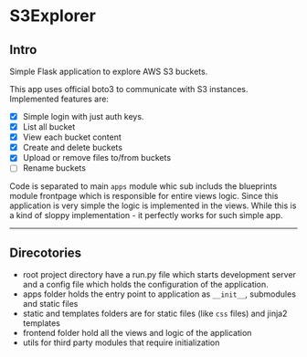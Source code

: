 # S3Explorer
## Intro
Simple Flask application to explore AWS S3 buckets.

This app uses official boto3 to communicate with S3 instances. 
Implemented features are:
- [x] Simple login with just auth keys.
- [x] List all bucket
- [x] View each bucket content
- [x] Create and delete buckets
- [x] Upload or remove files to/from buckets
- [ ] Rename buckets

Code is separated to main `apps` module whic sub includs the blueprints module frontpage which is responsible for entire views logic.
Since this application is very simple the logic is implemented in the views.
While this is a kind of sloppy implementation - it perfectly works for such simple app.

---
## Direcotories
* root project directory have a run.py file which starts development server and a config file which holds the configuration of the application.
* apps folder holds the entry point to application as `__init__`, submodules and static files
* static and templates folders are for static files (like `css` files) and jinja2 templates
* frontend folder hold all the views and logic of the application
* utils for third party modules that require initialization

